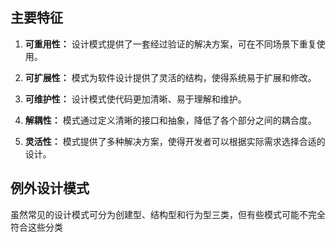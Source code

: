 ## 主要特征

1. **可重用性：** 设计模式提供了一套经过验证的解决方案，可在不同场景下重复使用。

2. **可扩展性：** 模式为软件设计提供了灵活的结构，使得系统易于扩展和修改。

3. **可维护性：** 设计模式使代码更加清晰、易于理解和维护。

4. **解耦性：** 模式通过定义清晰的接口和抽象，降低了各个部分之间的耦合度。

5. **灵活性：** 模式提供了多种解决方案，使得开发者可以根据实际需求选择合适的设计。

## 例外设计模式
虽然常见的设计模式可分为创建型、结构型和行为型三类，但有些模式可能不完全符合这些分类

